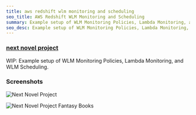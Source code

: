 ```yaml
---
title: aws redshift wlm monitoring and scheduling
seo_title: AWS Redshift WLM Monitoring and Scheduling
summary: Example setup of WLM Monitoring Policies, Lambda Monitoring, and WLM Scheduling.
seo_desc: Example setup of WLM Monitoring Policies, Lambda Monitoring, and WLM Scheduling.
---
```

### [next novel project](https://nextnovelproject.com/)

WIP: Example setup of WLM Monitoring Policies, Lambda Monitoring, and WLM Scheduling.

### Screenshots

![Next Novel Project](/img/next-novel-project.png)

![Next Novel Project Fantasy Books](/img/next-novel-project-fantasy.png)

